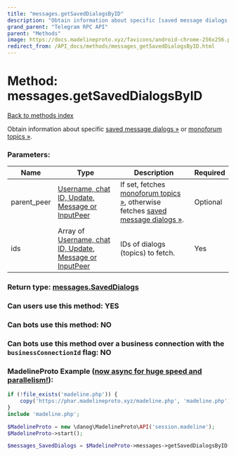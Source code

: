 ```yaml
---
title: "messages.getSavedDialogsByID"
description: "Obtain information about specific [saved message dialogs »](https://core.telegram.org/api/saved-messages#saved-message-dialogs) or [monoforum topics »](https://core.telegram.org/api/monoforum)."
grand_parent: "Telegram RPC API"
parent: "Methods"
image: https://docs.madelineproto.xyz/favicons/android-chrome-256x256.png
redirect_from: /API_docs/methods/messages_getSavedDialogsByID.html
---
```

# Method: messages.getSavedDialogsByID
[Back to methods index](index.html)



Obtain information about specific [saved message dialogs »](https://core.telegram.org/api/saved-messages#saved-message-dialogs) or [monoforum topics »](https://core.telegram.org/api/monoforum).

### Parameters:

| Name     |    Type       | Description | Required |
|----------|---------------|-------------|----------|
|parent\_peer|[Username, chat ID, Update, Message or InputPeer](/API_docs/types/InputPeer.html) | If set, fetches [monoforum topics »](https://core.telegram.org/api/monoforum), otherwise fetches [saved message dialogs »](https://core.telegram.org/api/saved-messages#saved-message-dialogs). | Optional|
|ids|Array of [Username, chat ID, Update, Message or InputPeer](/API_docs/types/InputPeer.html) | IDs of dialogs (topics) to fetch. | Yes|


### Return type: [messages.SavedDialogs](/API_docs/types/messages.SavedDialogs.html)

### Can users use this method: **YES**


### Can bots use this method: **NO**


### Can bots use this method over a business connection with the `businessConnectionId` flag: **NO**


### MadelineProto Example ([now async for huge speed and parallelism!](https://docs.madelineproto.xyz/docs/ASYNC.html)):


```php
if (!file_exists('madeline.php')) {
    copy('https://phar.madelineproto.xyz/madeline.php', 'madeline.php');
}
include 'madeline.php';

$MadelineProto = new \danog\MadelineProto\API('session.madeline');
$MadelineProto->start();

$messages_SavedDialogs = $MadelineProto->messages->getSavedDialogsByID(parent_peer: $InputPeer, ids: [$InputPeer, $InputPeer], );
```

